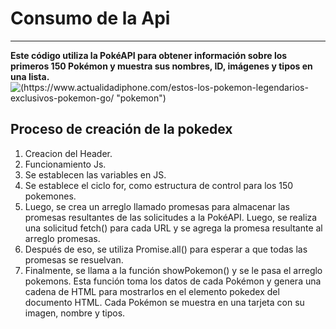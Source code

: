 #  Consumo de la Api

------------
**Este código utiliza la PokéAPI para obtener información sobre los primeros 150 Pokémon y muestra sus nombres, ID, imágenes y tipos en una lista.**
![(https://www.actualidadiphone.com/estos-los-pokemon-legendarios-exclusivos-pokemon-go/ "pokemon")](https://www.actualidadiphone.com/wp-content/uploads/2016/07/pokemon-pikachu-go.jpg "pokemon")
## Proceso de creación de la pokedex
1. Creacion del Header.
1. Funcionamiento Js.
1. Se establecen las variables en JS.
1. Se establece el ciclo for, como estructura de control para los 150 pokemones.
1. Luego, se crea un arreglo llamado promesas para almacenar las promesas resultantes de las solicitudes a la PokéAPI. Luego, se realiza una solicitud fetch() para cada URL y se agrega la promesa resultante al arreglo promesas.
1. Después de eso, se utiliza Promise.all() para esperar a que todas las promesas se resuelvan.
1. Finalmente, se llama a la función showPokemon() y se le pasa el arreglo pokemons. Esta función toma los datos de cada Pokémon y genera una cadena de HTML para mostrarlos en el elemento pokedex del documento HTML. Cada Pokémon se muestra en una tarjeta con su imagen, nombre y tipos.
